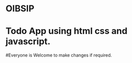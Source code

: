 # OIBSIP
# Todo App using html css and javascript.
#Everyone is Welcome to make changes if required.
